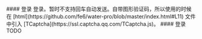 <cn>
#### 登录
登录。暂时不支持回车自动发送。自带图形验证码，所以使用的时候在 [html](https://github.com/fe6/water-pro/blob/master/index.html#L11) 文件中引入 [TCaptcha](https://ssl.captcha.qq.com/TCaptcha.js)。
</cn>

<us>
#### 登录
TODO
</us>
